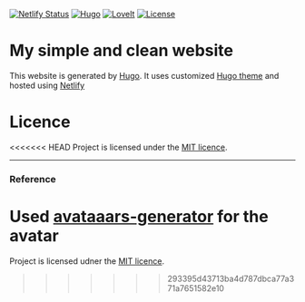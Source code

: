 [![Netlify Status](https://api.netlify.com/api/v1/badges/66d03d1f-31cb-4157-96ce-d2c9aa6da638/deploy-status)](https://app.netlify.com/sites/delicoti/deploys)
[![Hugo](https://img.shields.io/badge/Hugo-%5E0.62.0-ff4088?style=flat-square&logo=hugo)](https://gohugo.io/)
[![LoveIt](https://img.shields.io/badge/LoveIt-0.2.0-orange)](https://github.com/dillonzq/LoveIt/releases)
[![License](https://img.shields.io/badge/licence-CC0-green)](https://github.com/horia-delicoti/horiadelicoti.com/blob/master/LICENSE)

# My simple and clean website

This website is generated by [Hugo](https://github.com/gohugoio/hugo). It uses customized [Hugo theme](https://themes.gohugo.io/loveit/) and hosted using [Netlify](https://www.netlify.com/)


# Licence

<<<<<<< HEAD
Project is licensed under the [MIT licence](https://github.com/horia-delicoti/horiadelicoti.com/blob/master/LICENSE.md).


---
### Reference
Used [avataaars-generator](https://github.com/fangpenlin/avataaars-generator) for the avatar
=======
Project is licensed udner the [MIT licence](https://github.com/horia-delicoti/horiadelicoti.com/blob/master/LICENSE.md).
>>>>>>> 293395d43713ba4d787dbca77a371a7651582e10
